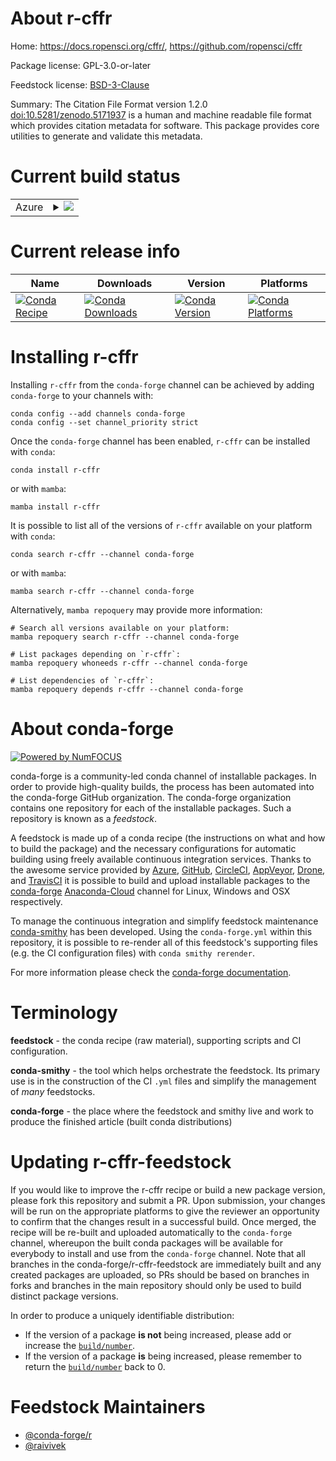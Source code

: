 About r-cffr
============

Home: https://docs.ropensci.org/cffr/, https://github.com/ropensci/cffr

Package license: GPL-3.0-or-later

Feedstock license: [BSD-3-Clause](https://github.com/conda-forge/r-cffr-feedstock/blob/main/LICENSE.txt)

Summary: The Citation File Format version 1.2.0 <doi:10.5281/zenodo.5171937> is a human and machine readable file format which provides citation metadata for software. This package provides core utilities to generate and validate this metadata.

Current build status
====================


<table>
    
  <tr>
    <td>Azure</td>
    <td>
      <details>
        <summary>
          <a href="https://dev.azure.com/conda-forge/feedstock-builds/_build/latest?definitionId=14660&branchName=main">
            <img src="https://dev.azure.com/conda-forge/feedstock-builds/_apis/build/status/r-cffr-feedstock?branchName=main">
          </a>
        </summary>
        <table>
          <thead><tr><th>Variant</th><th>Status</th></tr></thead>
          <tbody><tr>
              <td>linux_64_r_base4.1</td>
              <td>
                <a href="https://dev.azure.com/conda-forge/feedstock-builds/_build/latest?definitionId=14660&branchName=main">
                  <img src="https://dev.azure.com/conda-forge/feedstock-builds/_apis/build/status/r-cffr-feedstock?branchName=main&jobName=linux&configuration=linux_64_r_base4.1" alt="variant">
                </a>
              </td>
            </tr><tr>
              <td>linux_64_r_base4.2</td>
              <td>
                <a href="https://dev.azure.com/conda-forge/feedstock-builds/_build/latest?definitionId=14660&branchName=main">
                  <img src="https://dev.azure.com/conda-forge/feedstock-builds/_apis/build/status/r-cffr-feedstock?branchName=main&jobName=linux&configuration=linux_64_r_base4.2" alt="variant">
                </a>
              </td>
            </tr><tr>
              <td>osx_64_r_base4.1</td>
              <td>
                <a href="https://dev.azure.com/conda-forge/feedstock-builds/_build/latest?definitionId=14660&branchName=main">
                  <img src="https://dev.azure.com/conda-forge/feedstock-builds/_apis/build/status/r-cffr-feedstock?branchName=main&jobName=osx&configuration=osx_64_r_base4.1" alt="variant">
                </a>
              </td>
            </tr><tr>
              <td>osx_64_r_base4.2</td>
              <td>
                <a href="https://dev.azure.com/conda-forge/feedstock-builds/_build/latest?definitionId=14660&branchName=main">
                  <img src="https://dev.azure.com/conda-forge/feedstock-builds/_apis/build/status/r-cffr-feedstock?branchName=main&jobName=osx&configuration=osx_64_r_base4.2" alt="variant">
                </a>
              </td>
            </tr><tr>
              <td>win_64</td>
              <td>
                <a href="https://dev.azure.com/conda-forge/feedstock-builds/_build/latest?definitionId=14660&branchName=main">
                  <img src="https://dev.azure.com/conda-forge/feedstock-builds/_apis/build/status/r-cffr-feedstock?branchName=main&jobName=win&configuration=win_64_" alt="variant">
                </a>
              </td>
            </tr>
          </tbody>
        </table>
      </details>
    </td>
  </tr>
</table>

Current release info
====================

| Name | Downloads | Version | Platforms |
| --- | --- | --- | --- |
| [![Conda Recipe](https://img.shields.io/badge/recipe-r--cffr-green.svg)](https://anaconda.org/conda-forge/r-cffr) | [![Conda Downloads](https://img.shields.io/conda/dn/conda-forge/r-cffr.svg)](https://anaconda.org/conda-forge/r-cffr) | [![Conda Version](https://img.shields.io/conda/vn/conda-forge/r-cffr.svg)](https://anaconda.org/conda-forge/r-cffr) | [![Conda Platforms](https://img.shields.io/conda/pn/conda-forge/r-cffr.svg)](https://anaconda.org/conda-forge/r-cffr) |

Installing r-cffr
=================

Installing `r-cffr` from the `conda-forge` channel can be achieved by adding `conda-forge` to your channels with:

```
conda config --add channels conda-forge
conda config --set channel_priority strict
```

Once the `conda-forge` channel has been enabled, `r-cffr` can be installed with `conda`:

```
conda install r-cffr
```

or with `mamba`:

```
mamba install r-cffr
```

It is possible to list all of the versions of `r-cffr` available on your platform with `conda`:

```
conda search r-cffr --channel conda-forge
```

or with `mamba`:

```
mamba search r-cffr --channel conda-forge
```

Alternatively, `mamba repoquery` may provide more information:

```
# Search all versions available on your platform:
mamba repoquery search r-cffr --channel conda-forge

# List packages depending on `r-cffr`:
mamba repoquery whoneeds r-cffr --channel conda-forge

# List dependencies of `r-cffr`:
mamba repoquery depends r-cffr --channel conda-forge
```


About conda-forge
=================

[![Powered by
NumFOCUS](https://img.shields.io/badge/powered%20by-NumFOCUS-orange.svg?style=flat&colorA=E1523D&colorB=007D8A)](https://numfocus.org)

conda-forge is a community-led conda channel of installable packages.
In order to provide high-quality builds, the process has been automated into the
conda-forge GitHub organization. The conda-forge organization contains one repository
for each of the installable packages. Such a repository is known as a *feedstock*.

A feedstock is made up of a conda recipe (the instructions on what and how to build
the package) and the necessary configurations for automatic building using freely
available continuous integration services. Thanks to the awesome service provided by
[Azure](https://azure.microsoft.com/en-us/services/devops/), [GitHub](https://github.com/),
[CircleCI](https://circleci.com/), [AppVeyor](https://www.appveyor.com/),
[Drone](https://cloud.drone.io/welcome), and [TravisCI](https://travis-ci.com/)
it is possible to build and upload installable packages to the
[conda-forge](https://anaconda.org/conda-forge) [Anaconda-Cloud](https://anaconda.org/)
channel for Linux, Windows and OSX respectively.

To manage the continuous integration and simplify feedstock maintenance
[conda-smithy](https://github.com/conda-forge/conda-smithy) has been developed.
Using the ``conda-forge.yml`` within this repository, it is possible to re-render all of
this feedstock's supporting files (e.g. the CI configuration files) with ``conda smithy rerender``.

For more information please check the [conda-forge documentation](https://conda-forge.org/docs/).

Terminology
===========

**feedstock** - the conda recipe (raw material), supporting scripts and CI configuration.

**conda-smithy** - the tool which helps orchestrate the feedstock.
                   Its primary use is in the construction of the CI ``.yml`` files
                   and simplify the management of *many* feedstocks.

**conda-forge** - the place where the feedstock and smithy live and work to
                  produce the finished article (built conda distributions)


Updating r-cffr-feedstock
=========================

If you would like to improve the r-cffr recipe or build a new
package version, please fork this repository and submit a PR. Upon submission,
your changes will be run on the appropriate platforms to give the reviewer an
opportunity to confirm that the changes result in a successful build. Once
merged, the recipe will be re-built and uploaded automatically to the
`conda-forge` channel, whereupon the built conda packages will be available for
everybody to install and use from the `conda-forge` channel.
Note that all branches in the conda-forge/r-cffr-feedstock are
immediately built and any created packages are uploaded, so PRs should be based
on branches in forks and branches in the main repository should only be used to
build distinct package versions.

In order to produce a uniquely identifiable distribution:
 * If the version of a package **is not** being increased, please add or increase
   the [``build/number``](https://docs.conda.io/projects/conda-build/en/latest/resources/define-metadata.html#build-number-and-string).
 * If the version of a package **is** being increased, please remember to return
   the [``build/number``](https://docs.conda.io/projects/conda-build/en/latest/resources/define-metadata.html#build-number-and-string)
   back to 0.

Feedstock Maintainers
=====================

* [@conda-forge/r](https://github.com/conda-forge/r/)
* [@raivivek](https://github.com/raivivek/)


